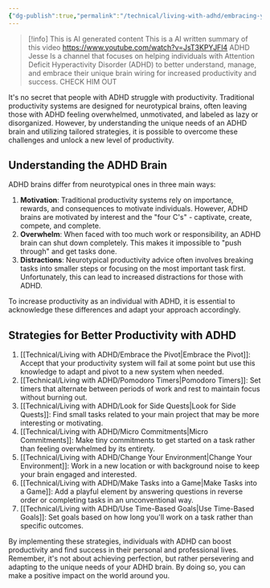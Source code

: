 ```yaml
---
{"dg-publish":true,"permalink":"/technical/living-with-adhd/embracing-your-adhd-brain-for-better-productivity/","noteIcon":"Psycho","created":"2023-04-10T00:16:34.034+02:00","updated":"2023-04-14T22:56:25.293+02:00"}
---
```



>[!info] This is AI generated content
> This is a AI written summary of this video https://www.youtube.com/watch?v=JsT3KPYJFl4
> ADHD Jesse Is a channel that focuses on helping individuals with Attention Deficit Hyperactivity Disorder (ADHD) to better understand, manage, and embrace their unique brain wiring for increased productivity and success. 
> CHECK HIM OUT

It's no secret that people with ADHD struggle with productivity. Traditional productivity systems are designed for neurotypical brains, often leaving those with ADHD feeling overwhelmed, unmotivated, and labeled as lazy or disorganized. However, by understanding the unique needs of an ADHD brain and utilizing tailored strategies, it is possible to overcome these challenges and unlock a new level of productivity.

## Understanding the ADHD Brain

ADHD brains differ from neurotypical ones in three main ways:

1. **Motivation**: Traditional productivity systems rely on importance, rewards, and consequences to motivate individuals. However, ADHD brains are motivated by interest and the "four C's" - captivate, create, compete, and complete.
2. **Overwhelm**: When faced with too much work or responsibility, an ADHD brain can shut down completely. This makes it impossible to "push through" and get tasks done.
3. **Distractions**: Neurotypical productivity advice often involves breaking tasks into smaller steps or focusing on the most important task first. Unfortunately, this can lead to increased distractions for those with ADHD.

To increase productivity as an individual with ADHD, it is essential to acknowledge these differences and adapt your approach accordingly.

## Strategies for Better Productivity with ADHD

1. [[Technical/Living with ADHD/Embrace the Pivot\|Embrace the Pivot]]: Accept that your productivity system will fail at some point but use this knowledge to adapt and pivot to a new system when needed.
2. [[Technical/Living with ADHD/Pomodoro Timers\|Pomodoro Timers]]: Set timers that alternate between periods of work and rest to maintain focus without burning out.
3. [[Technical/Living with ADHD/Look for Side Quests\|Look for Side Quests]]: Find small tasks related to your main project that may be more interesting or motivating.
4. [[Technical/Living with ADHD/Micro Commitments\|Micro Commitments]]: Make tiny commitments to get started on a task rather than feeling overwhelmed by its entirety.
5. [[Technical/Living with ADHD/Change Your Environment\|Change Your Environment]]: Work in a new location or with background noise to keep your brain engaged and interested.
6. [[Technical/Living with ADHD/Make Tasks into a Game\|Make Tasks into a Game]]: Add a playful element by answering questions in reverse order or completing tasks in an unconventional way.
7. [[Technical/Living with ADHD/Use Time-Based Goals\|Use Time-Based Goals]]: Set goals based on how long you'll work on a task rather than specific outcomes.

By implementing these strategies, individuals with ADHD can boost productivity and find success in their personal and professional lives. Remember, it's not about achieving perfection, but rather persevering and adapting to the unique needs of your ADHD brain. By doing so, you can make a positive impact on the world around you.